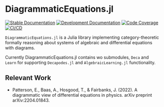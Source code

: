 # DiagrammaticEquations.jl

[![Stable Documentation](https://img.shields.io/badge/docs-stable-blue.svg)](https://AlgebraicJulia.github.io/DiagrammaticEquations.jl/stable)
[![Development Documentation](https://img.shields.io/badge/docs-dev-blue.svg)](https://AlgebraicJulia.github.io/DiagrammaticEquations.jl/dev)
[![Code Coverage](https://codecov.io/gh/AlgebraicJulia/DiagrammaticEquations.jl/branch/main/graph/badge.svg)](https://codecov.io/gh/AlgebraicJulia/DiagrammaticEquationse.jl)
[![CI/CD](https://github.com/AlgebraicJulia/DiagrammaticEquations.jl/actions/workflows/julia_ci.yml/badge.svg)](https://github.com/AlgebraicJulia/DiagrammaticEquations.jl/actions/workflows/julia_ci.yml)

`DiagrammaticEquations.jl` is a Julia library implementing category-theoretic formally reasoning about systems of algebraic and differential equations with diagrams. 

Currently DiagrammaticEquations.jl contains wo submodules, `Deca` and `Learn` for supporting `Decapodes.jl` and `AlgebraicLearning.jl` functionality. 

## Relevant Work
* Patterson, E., Baas, A., Hosgood, T., & Fairbanks, J. (2022). A diagrammatic view of differential equations in physics. arXiv preprint arXiv:2204.01843.
